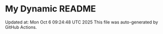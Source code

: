 # My Dynamic README
Updated at: Mon Oct  6 09:24:48 UTC 2025
This file was auto-generated by GitHub Actions.

